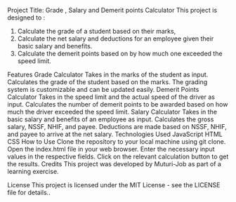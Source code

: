 Project Title: Grade , Salary and Demerit points Calculator
This project is designed to :
1. Calculate the grade of a student based on their marks, 
2. Calculate the net salary and deductions for an employee given their basic salary and benefits.
3. Calculate the demerit points based on by how much one exceeded the speed limit.

Features
Grade Calculator
Takes in the marks of the student as input.
Calculates the grade of the student based on the marks.
The grading system is customizable and can be updated easily.
Demerit Points Calculator
Takes in the speed limit and the actual speed of the driver as input.
Calculates the number of demerit points to be awarded based on how much the driver exceeded the speed limit.
Salary Calculator
Takes in the basic salary and benefits of an employee as input.
Calculates the gross salary, NSSF, NHIF, and payee.
Deductions are made based on NSSF, NHIF, and payee to arrive at the net salary.
Technologies Used
JavaScript
HTML
CSS
How to Use
Clone the repository to your local machine using git clone.
Open the index.html file in your web browser.
Enter the necessary input values in the respective fields.
Click on the relevant calculation button to get the results.
Credits
This project was developed by Muturi-Job as part of a learning exercise.

License
This project is licensed under the MIT License - see the LICENSE file for details..
